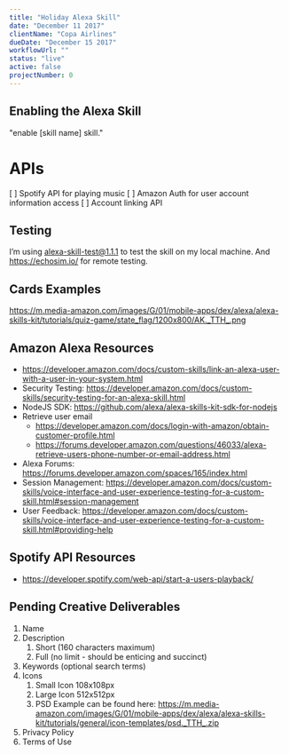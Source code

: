 ```yaml
---
title: "Holiday Alexa Skill"
date: "December 11 2017"
clientName: "Copa Airlines"
dueDate: "December 15 2017"
workflowUrl: ""
status: "live"
active: false
projectNumber: 0
---
```


## Enabling the Alexa Skill

"enable [skill name] skill."

# APIs

[ ] Spotify API for playing music
[ ] Amazon Auth for user account information access
[ ] Account linking API

## Testing

I’m using alexa-skill-test@1.1.1 to test the skill on my local machine.
And https://echosim.io/ for remote testing.

## Cards Examples

https://m.media-amazon.com/images/G/01/mobile-apps/dex/alexa/alexa-skills-kit/tutorials/quiz-game/state_flag/1200x800/AK._TTH_.png

## Amazon Alexa Resources

* https://developer.amazon.com/docs/custom-skills/link-an-alexa-user-with-a-user-in-your-system.html
* Security Testing: https://developer.amazon.com/docs/custom-skills/security-testing-for-an-alexa-skill.html
* NodeJS SDK: https://github.com/alexa/alexa-skills-kit-sdk-for-nodejs
* Retrieve user email
  * https://developer.amazon.com/docs/login-with-amazon/obtain-customer-profile.html
  * https://forums.developer.amazon.com/questions/46033/alexa-retrieve-users-phone-number-or-email-address.html
* Alexa Forums: https://forums.developer.amazon.com/spaces/165/index.html
* Session Management: https://developer.amazon.com/docs/custom-skills/voice-interface-and-user-experience-testing-for-a-custom-skill.html#session-management
* User Feedback: https://developer.amazon.com/docs/custom-skills/voice-interface-and-user-experience-testing-for-a-custom-skill.html#providing-help

## Spotify API Resources

* https://developer.spotify.com/web-api/start-a-users-playback/

## Pending Creative Deliverables

1. Name
2. Description
   1. Short (160 characters maximum)
   2. Full (no limit - should be enticing and succinct)
3. Keywords (optional search terms)
4. Icons
   1. Small Icon 108x108px
   2. Large Icon 512x512px
   3. PSD Example can be found here: https://m.media-amazon.com/images/G/01/mobile-apps/dex/alexa/alexa-skills-kit/tutorials/general/icon-templates/psd._TTH_.zip
5. Privacy Policy
6. Terms of Use
